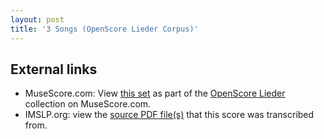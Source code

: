 ```yaml
---
layout: post
title: '3 Songs (OpenScore Lieder Corpus)'
---
```


## External links

- MuseScore.com: View [this set] as part of the [OpenScore Lieder] collection on MuseScore.com.
- IMSLP.org: view the [source PDF file(s)][IMSLP] that this score was transcribed from.

[IMSLP]: https://imslp.org/wiki/Special:ReverseLookup/28641
[this set]: https://musescore.com/openscore-lieder-corpus/sets/5102129
[OpenScore Lieder]: https://musescore.com/openscore-lieder-corpus
